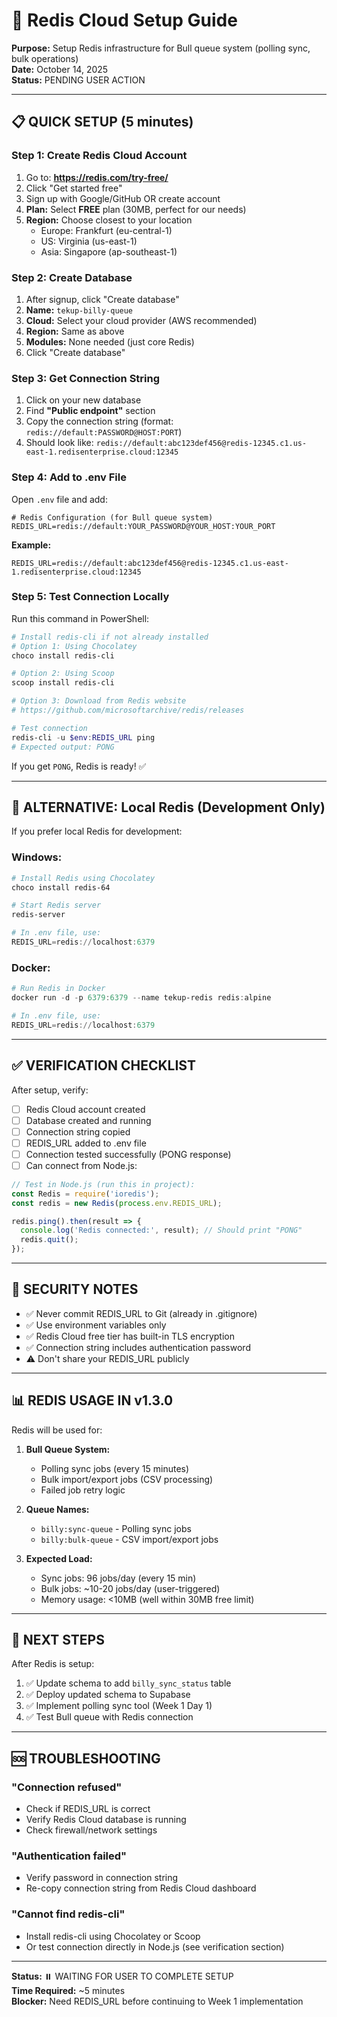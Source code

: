 # 🔴 Redis Cloud Setup Guide

**Purpose:** Setup Redis infrastructure for Bull queue system (polling sync, bulk operations)  
**Date:** October 14, 2025  
**Status:** PENDING USER ACTION  

---

## 📋 **QUICK SETUP (5 minutes)**

### **Step 1: Create Redis Cloud Account**

1. Go to: **<https://redis.com/try-free/>**
2. Click "Get started free"
3. Sign up with Google/GitHub OR create account
4. **Plan:** Select **FREE** plan (30MB, perfect for our needs)
5. **Region:** Choose closest to your location
   - Europe: Frankfurt (eu-central-1)
   - US: Virginia (us-east-1)
   - Asia: Singapore (ap-southeast-1)

### **Step 2: Create Database**

1. After signup, click "Create database"
2. **Name:** `tekup-billy-queue`
3. **Cloud:** Select your cloud provider (AWS recommended)
4. **Region:** Same as above
5. **Modules:** None needed (just core Redis)
6. Click "Create database"

### **Step 3: Get Connection String**

1. Click on your new database
2. Find **"Public endpoint"** section
3. Copy the connection string (format: `redis://default:PASSWORD@HOST:PORT`)
4. Should look like: `redis://default:abc123def456@redis-12345.c1.us-east-1.redisenterprise.cloud:12345`

### **Step 4: Add to .env File**

Open `.env` file and add:

```env
# Redis Configuration (for Bull queue system)
REDIS_URL=redis://default:YOUR_PASSWORD@YOUR_HOST:YOUR_PORT
```

**Example:**

```env
REDIS_URL=redis://default:abc123def456@redis-12345.c1.us-east-1.redisenterprise.cloud:12345
```

### **Step 5: Test Connection Locally**

Run this command in PowerShell:

```powershell
# Install redis-cli if not already installed
# Option 1: Using Chocolatey
choco install redis-cli

# Option 2: Using Scoop
scoop install redis-cli

# Option 3: Download from Redis website
# https://github.com/microsoftarchive/redis/releases

# Test connection
redis-cli -u $env:REDIS_URL ping
# Expected output: PONG
```

If you get `PONG`, Redis is ready! ✅

---

## 🧪 **ALTERNATIVE: Local Redis (Development Only)**

If you prefer local Redis for development:

### **Windows:**

```powershell
# Install Redis using Chocolatey
choco install redis-64

# Start Redis server
redis-server

# In .env file, use:
REDIS_URL=redis://localhost:6379
```

### **Docker:**

```powershell
# Run Redis in Docker
docker run -d -p 6379:6379 --name tekup-redis redis:alpine

# In .env file, use:
REDIS_URL=redis://localhost:6379
```

---

## ✅ **VERIFICATION CHECKLIST**

After setup, verify:

- [ ] Redis Cloud account created
- [ ] Database created and running
- [ ] Connection string copied
- [ ] REDIS_URL added to .env file
- [ ] Connection tested successfully (PONG response)
- [ ] Can connect from Node.js:

```javascript
// Test in Node.js (run this in project):
const Redis = require('ioredis');
const redis = new Redis(process.env.REDIS_URL);

redis.ping().then(result => {
  console.log('Redis connected:', result); // Should print "PONG"
  redis.quit();
});
```

---

## 🔐 **SECURITY NOTES**

- ✅ Never commit REDIS_URL to Git (already in .gitignore)
- ✅ Use environment variables only
- ✅ Redis Cloud free tier has built-in TLS encryption
- ✅ Connection string includes authentication password
- ⚠️ Don't share your REDIS_URL publicly

---

## 📊 **REDIS USAGE IN v1.3.0**

Redis will be used for:

1. **Bull Queue System:**
   - Polling sync jobs (every 15 minutes)
   - Bulk import/export jobs (CSV processing)
   - Failed job retry logic

2. **Queue Names:**
   - `billy:sync-queue` - Polling sync jobs
   - `billy:bulk-queue` - CSV import/export jobs

3. **Expected Load:**
   - Sync jobs: 96 jobs/day (every 15 min)
   - Bulk jobs: ~10-20 jobs/day (user-triggered)
   - Memory usage: <10MB (well within 30MB free limit)

---

## 🚀 **NEXT STEPS**

After Redis is setup:

1. ✅ Update schema to add `billy_sync_status` table
2. ✅ Deploy updated schema to Supabase
3. ✅ Implement polling sync tool (Week 1 Day 1)
4. ✅ Test Bull queue with Redis connection

---

## 🆘 **TROUBLESHOOTING**

### **"Connection refused"**

- Check if REDIS_URL is correct
- Verify Redis Cloud database is running
- Check firewall/network settings

### **"Authentication failed"**

- Verify password in connection string
- Re-copy connection string from Redis Cloud dashboard

### **"Cannot find redis-cli"**

- Install redis-cli using Chocolatey or Scoop
- Or test connection directly in Node.js (see verification section)

---

**Status:** ⏸️ WAITING FOR USER TO COMPLETE SETUP  
**Time Required:** ~5 minutes  
**Blocker:** Need REDIS_URL before continuing to Week 1 implementation
